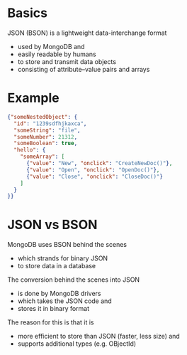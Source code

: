 # Basics

JSON (BSON) is a lightweight data-interchange format

- used by MongoDB and
- easily readable by humans
- to store and transmit data objects
- consisting of attribute–value pairs and arrays

# Example

```JSON
{"someNestedObject": {
  "id": "1239sdfhjkaxca",
  "someString": "file",
  "someNumber": 21312,
  "someBoolean": true,
  "hello": {
    "someArray": [
      {"value": "New", "onclick": "CreateNewDoc()"},
      {"value": "Open", "onclick": "OpenDoc()"},
      {"value": "Close", "onclick": "CloseDoc()"}
    ]
  }
}}
```

# JSON vs BSON

MongoDB uses BSON behind the scenes

- which strands for binary JSON
- to store data in a database

The conversion behind the scenes into JSON

- is done by MongoDB drivers
- which takes the JSON code and
- stores it in binary format

The reason for this is that it is

- more efficient to store than JSON (faster, less size) and
- supports additional types (e.g. OBjectId)
